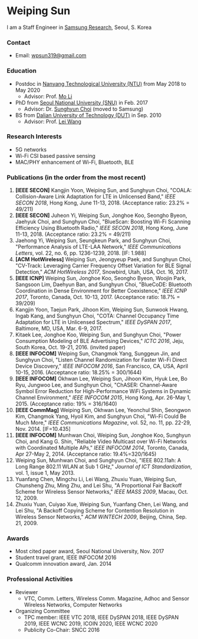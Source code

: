 # Weiping Sun

I am a Staff Engineer in [Samsung Research](http://research.samsung.com), Seoul, S. Korea

### Contact
- Email: wpsun319@gmail.com

### Education 
- Postdoc in [Nanyang Technological University (NTU)](https://ntu.edu.sg/) from May 2018 to May 2020
  - Advisor: Prof. [Mo Li](https://www.ntu.edu.sg/home/limo/)
- PhD from [Seoul National University (SNU)](https://en.snu.ac.kr/) in Feb. 2017
  - Advisor: Dr. [Sunghyun Choi](http://www.mwnl.snu.ac.kr/~schoi/) (moved to Samsung)
- BS from [Dalian University of Technology (DUT)](http://en.dlut.edu.cn/) in Sep. 2010
  - Advisor: Prof. [Lei Wang](https://scholar.google.com/citations?user=4Jr8AHQAAAAJ&hl=en)

### Research Interests

- 5G networks
- Wi-Fi CSI based passive sensing  
- MAC/PHY enhancement of Wi-Fi, Bluetooth, BLE
 
### Publications (in the order from the most recent)
1. **[IEEE SECON]** Kangjin Yoon, Weiping Sun, and Sunghyun Choi, "COALA: Collision-Aware Link Adaptation for LTE in Unlicensed Band," _IEEE SECON 2018_, Hong Kong, June 11-13, 2018. (Acceptance ratio: 23.2% = 49/211)
2. **[IEEE SECON]** Juheon Yi, Weiping Sun, Jonghoe Koo, Seongho Byeon, Jaehyuk Choi, and Sunghyun Choi, "BlueScan: Boosting Wi-Fi Scanning Efficiency Using Bluetooth Radio," _IEEE SECON 2018_, Hong Kong, June 11-13, 2018. (Acceptance ratio: 23.2% = 49/211)
3. Jaehong Yi, Weiping Sun, Seungkeun Park, and Sunghyun Choi, "Performance Analysis of LTE-LAA Network," _IEEE Communications Letters_, vol. 22, no. 6, pp. 1236-1239, 2018. [IF: 1.988]
4. **[ACM HotWireless]** Weiping Sun, Jeongyeup Paek, and Sunghyun Choi, "CV-Track: Leveraging Carrier Frequency Offset Variation for BLE Signal Detection," _ACM HotWireless 2017_, Snowbird, Utah, USA, Oct. 16, 2017.  
5. **[IEEE ICNP]** Weiping Sun, Jonghoe Koo, Seongho Byeon, Woojin Park, Sangsoon Lim, Daehyun Ban, and Sunghyun Choi, "BlueCoDE: Bluetooth Coordination in Dense Environment for Better Coexistence," _IEEE ICNP 2017_, Toronto, Canada, Oct. 10-13, 2017. (Acceptance ratio: 18.7% = 39/209)
6. Kangjin Yoon, Taejun Park, Jihoon Kim, Weiping Sun, Sunwook Hwang, Ingab Kang, and Sunghyun Choi, "COTA: Channel Occupancy Time Adaptation for LTE in Unlicensed Spectrum," _IEEE DySPAN 2017_, Baltimore, MD, USA, Mar. 6-9, 2017.
7. Kitaek Lee, Jonghoe Koo, Weiping Sun, and Sunghyun Choi, "Power Consumption Modeling of BLE Advertising Devices," _ICTC 2016_, Jeju, South Korea, Oct. 19-21, 2016. (invited paper)
8. **[IEEE INFOCOM]** Weiping Sun, Changmok Yang, Sunggeun Jin, and Sunghyun Choi, "Listen Channel Randomization for Faster Wi-Fi Direct Device Discovery," _IEEE INFOCOM 2016_, San Francisco, CA, USA, April 10-15, 2016. (Acceptance ratio: 18.25% = 300/1644)
9. **[IEEE INFOCOM]** Okhwan Lee, Weiping Sun, Jihoon Kim, Hyuk Lee, Bo Ryu, Jungwoo Lee, and Sunghyun Choi, "ChASER: Channel-Aware Symbol Error Reduction for High-Performance WiFi Systems in Dynamic Channel Environment," _IEEE INFOCOM 2015_, Hong Kong, Apr. 26-May 1, 2015. (Acceptance ratio: 19% = 316/1640)
10. **[IEEE CommMag]** Weiping Sun, Okhwan Lee, Yeonchul Shin, Seongwon Kim, Changmok Yang, Hyoil Kim, and Sunghyun Choi, "Wi-Fi Could Be Much More," _IEEE Communications Magazine_, vol. 52, no. 11, pp. 22-29, Nov. 2014. [IF=10.435]
11. **[IEEE INFOCOM]** Munhwan Choi, Weiping Sun, Jonghoe Koo, Sunghyun Choi, and Kang G. Shin, "Reliable Video Multicast over Wi-Fi Networks with Coordinated Multiple APs," _IEEE INFOCOM 2014_, Toronto, Canada, Apr 27-May 2, 2014. (Acceptance ratio: 19.4%=320/1645)
12. Weiping Sun, Munhwan Choi, and Sunghyun Choi, "IEEE 802.11ah: A Long Range 802.11 WLAN at Sub 1 GHz," _Journal of ICT Standardization_, vol. 1, issue 1, May 2013.
13. Yuanfang Chen, Mingchu Li, Lei Wang, Zhuxiu Yuan, Weiping Sun, Chunsheng Zhu, Ming Zhu, and Lei Shu, "A Proportional Fair Backoff Scheme for Wireless Sensor Networks," _IEEE MASS 2009_, Macau, Oct. 12, 2009.
14. Zhuxiu Yuan, Cuiyao Xue, Weiping Sun, Yuanfang Chen, Lei Wang, and Lei Shu, "A Backoff Copying Scheme for Contention Resolution in Wireless Sensor Networks," _ACM WiNTECH 2009_, Beijing, China, Sep. 21, 2009.

### Awards
- Most cited paper award, Seoul National University, Nov. 2017
- Student travel grant, IEEE INFOCOM 2016
- Qualcomm innovation award, Jan. 2014

### Professional Activities

- Reviewer
  - VTC, Comm. Letters, Wireless Comm. Magazine, Adhoc and Sensor Wireless Networks, Computer Networks
- Organizing Committee
  - TPC member: IEEE VTC 2018, IEEE DySPAN 2018, IEEE DySPAN 2019, IEEE WCNC 2019, ICOIN 2020, IEEE WCNC 2020  
  - Publicity Co-Chair: SNCC 2016
  
